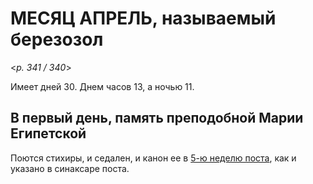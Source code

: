 
# МЕСЯЦ АПРЕЛЬ, называемый березозол

<*p. 341 / 340*>

Имеет дней 30. Днем часов 13, а ночью 11.

## В первый день, память преподобной Марии Египетской

Поются стихиры, и седален, и канон ее в [5-ю неделю поста](../13_moving_cycle/A_16_AST_sunday5.md), 
как и указано в синаксаре поста. 
